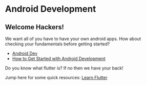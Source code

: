 # Android Development
## Welcome Hackers!

We want all of you have to have your own android apps. How about checking your fundamentals before getting started?
- [Android Dev](https://developer.android.com/courses)
- [How to Get Started with Android Development](https://www.freecodecamp.org/news/intro-to-android-development/)

Do you know what flutter is?
If no then we have your back!

Jump here for some quick resources: [Learn Flutter](https://github.com/kaiiyer/hackathon/#flutter)
